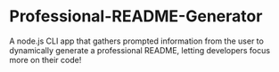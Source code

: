# Professional-README-Generator
A node.js CLI app that gathers prompted information from the user to dynamically generate a professional README, letting developers focus more on their code!
